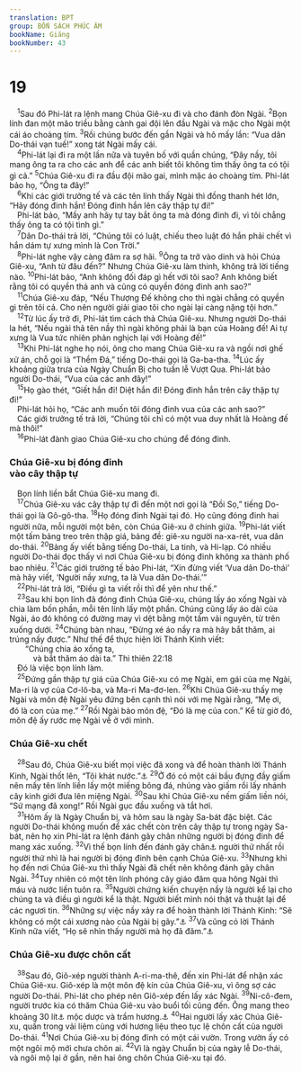 ```yaml
---
translation: BPT
group: BỐN SÁCH PHÚC ÂM
bookName: Giăng 
bookNumber: 43
---
```


<div class="title"><h1>19</h1></div>
<span class="verse gi_19_1"> <sup>1</sup>Sau đó Phi-lát ra lệnh mang Chúa Giê-xu đi và cho đánh đòn Ngài.</span>
<span class="verse gi_19_2"><sup>2</sup>Bọn lính đan một mão triều bằng cành gai đội lên đầu Ngài và mặc cho Ngài một cái áo choàng tím.</span>
<span class="verse gi_19_3"><sup>3</sup>Rồi chúng bước đến gần Ngài và hô mấy lần: “Vua dân Do-thái vạn tuế!” xong tát Ngài mấy cái.<br/></span>
<span class="verse gi_19_4"> <sup>4</sup>Phi-lát lại đi ra một lần nữa và tuyên bố với quần chúng, “Đây nầy, tôi mang ông ta ra cho các anh để các anh biết tôi không tìm thấy ông ta có tội gì cả.”</span>
<span class="verse gi_19_5"><sup>5</sup>Chúa Giê-xu đi ra đầu đội mão gai, mình mặc áo choàng tím. Phi-lát bảo họ, “Ông ta đây!”<br/></span>
<span class="verse gi_19_6"> <sup>6</sup>Khi các giới trưởng tế và các tên lính thấy Ngài thì đồng thanh hét lớn, “Hãy đóng đinh hắn! Đóng đinh hắn lên cây thập tự đi!”<br/> Phi-lát bảo, “Mấy anh hãy tự tay bắt ông ta mà đóng đinh đi, vì tôi chẳng thấy ông ta có tội tình gì.”<br/></span>
<span class="verse gi_19_7"> <sup>7</sup>Dân Do-thái trả lời, “Chúng tôi có luật, chiếu theo luật đó hắn phải chết vì hắn dám tự xưng mình là Con Trời.”<br/></span>
<span class="verse gi_19_8"> <sup>8</sup>Phi-lát nghe vậy càng đâm ra sợ hãi.</span>
<span class="verse gi_19_9"><sup>9</sup>Ông ta trở vào dinh và hỏi Chúa Giê-xu, “Anh từ đâu đến?” Nhưng Chúa Giê-xu làm thinh, không trả lời tiếng nào.</span>
<span class="verse gi_19_10"><sup>10</sup>Phi-lát bảo, “Anh không đối đáp gì hết với tôi sao? Anh không biết rằng tôi có quyền thả anh và cũng có quyền đóng đinh anh sao?”<br/></span>
<span class="verse gi_19_11"> <sup>11</sup>Chúa Giê-xu đáp, “Nếu Thượng Đế không cho thì ngài chẳng có quyền gì trên tôi cả. Cho nên người giải giao tôi cho ngài lại càng nặng tội hơn.”<br/></span>
<span class="verse gi_19_12"> <sup>12</sup>Từ lúc ấy trở đi, Phi-lát tìm cách thả Chúa Giê-xu. Nhưng người Do-thái la hét, “Nếu ngài thả tên nầy thì ngài không phải là bạn của Hoàng đế! Ai tự xưng là Vua tức nhiên phản nghịch lại với Hoàng đế!”<br/></span>
<span class="verse gi_19_13"> <sup>13</sup>Khi Phi-lát nghe họ nói, ông cho mang Chúa Giê-xu ra và ngồi nơi ghế xử án, chỗ gọi là “Thềm Đá,” tiếng Do-thái gọi là Ga-ba-tha.</span>
<span class="verse gi_19_14"><sup>14</sup>Lúc ấy khoảng giữa trưa của Ngày Chuẩn Bị cho tuần lễ Vượt Qua. Phi-lát bảo người Do-thái, “Vua của các anh đây!”<br/></span>
<span class="verse gi_19_15"> <sup>15</sup>Họ gào thét, “Giết hắn đi! Diệt hắn đi! Đóng đinh hắn trên cây thập tự đi!”<br/> Phi-lát hỏi họ, “Các anh muốn tôi đóng đinh vua của các anh sao?”<br/> Các giới trưởng tế trả lời, “Chúng tôi chỉ có một vua duy nhất là Hoàng đế mà thôi!”<br/></span>
<span class="verse gi_19_16"> <sup>16</sup>Phi-lát đành giao Chúa Giê-xu cho chúng để đóng đinh.<br/></span>
<div class="title"><h3>Chúa Giê-xu bị đóng đinh<br/>vào cây thập tự</h3></div>
<span class="verse gi_19_16"> Bọn lính liền bắt Chúa Giê-xu mang đi.<br/></span>
<span class="verse gi_19_17"> <sup>17</sup>Chúa Giê-xu vác cây thập tự đi đến một nơi gọi là “Đồi Sọ,” tiếng Do-thái gọi là Gô-gô-tha.</span>
<span class="verse gi_19_18"><sup>18</sup>Họ đóng đinh Ngài tại đó. Họ cũng đóng đinh hai người nữa, mỗi người một bên, còn Chúa Giê-xu ở chính giữa.</span>
<span class="verse gi_19_19"><sup>19</sup>Phi-lát viết một tấm bảng treo trên thập giá, bảng đề: giê-xu người na-xa-rét, vua dân do-thái.</span>
<span class="verse gi_19_20"><sup>20</sup>Bảng ấy viết bằng tiếng Do-thái, La tinh, và Hi-lạp. Có nhiều người Do-thái đọc thấy vì nơi Chúa Giê-xu bị đóng đinh không xa thành phố bao nhiêu.</span>
<span class="verse gi_19_21"><sup>21</sup>Các giới trưởng tế bảo Phi-lát, “Xin đừng viết ‘Vua dân Do-thái’ mà hãy viết, ‘Người nầy xưng, ta là Vua dân Do-thái.’”<br/></span>
<span class="verse gi_19_22"> <sup>22</sup>Phi-lát trả lời, “Điều gì ta viết rồi thì để yên như thế.”<br/></span>
<span class="verse gi_19_23"> <sup>23</sup>Sau khi bọn lính đã đóng đinh Chúa Giê-xu, chúng lấy áo xống Ngài và chia làm bốn phần, mỗi tên lính lấy một phần. Chúng cũng lấy áo dài của Ngài, áo đó không có đường may vì dệt bằng một tấm vải nguyên, từ trên xuống dưới.</span>
<span class="verse gi_19_24"><sup>24</sup>Chúng bàn nhau, “Đừng xé áo nầy ra mà hãy bắt thăm, ai trúng nấy được.” Như thế để thực hiện lời Thánh Kinh viết:<br/>  “Chúng chia áo xống ta,<br/>   và bắt thăm áo dài ta.” Thi thiên 22:18<br/> Đó là việc bọn lính làm.<br/></span>
<span class="verse gi_19_25"> <sup>25</sup>Đứng gần thập tự giá của Chúa Giê-xu có mẹ Ngài, em gái của mẹ Ngài, Ma-ri là vợ của Cơ-lô-ba, và Ma-ri Ma-đơ-len.</span>
<span class="verse gi_19_26"><sup>26</sup>Khi Chúa Giê-xu thấy mẹ Ngài và môn đệ Ngài yêu đứng bên cạnh thì nói với mẹ Ngài rằng, “Mẹ ơi, đó là con của mẹ.”</span>
<span class="verse gi_19_27"><sup>27</sup>Rồi Ngài bảo môn đệ, “Đó là mẹ của con.” Kể từ giờ đó, môn đệ ấy rước mẹ Ngài về ở với mình.<br/></span>
<div class="title"><h3>Chúa Giê-xu chết</h3></div>
<span class="verse gi_19_28"> <sup>28</sup>Sau đó, Chúa Giê-xu biết mọi việc đã xong và để hoàn thành lời Thánh Kinh, Ngài thốt lên, “Tôi khát nước.”<a data-toggle="tooltip" data-placement="bottom" title="Xem Thi 22:15; 69:21.">⚓</a></span>
<span class="verse gi_19_29"><sup>29</sup>Ở đó có một cái bầu đựng đầy giấm nên mấy tên lính liền lấy một miếng bông đá, nhúng vào giấm rồi lấy nhánh cây kinh giới đưa lên miệng Ngài.</span>
<span class="verse gi_19_30"><sup>30</sup>Sau khi Chúa Giê-xu nếm giấm liền nói, “Sứ mạng đã xong!” Rồi Ngài gục đầu xuống và tắt hơi.<br/></span>
<span class="verse gi_19_31"> <sup>31</sup>Hôm ấy là Ngày Chuẩn bị, và hôm sau là ngày Sa-bát đặc biệt. Các người Do-thái không muốn để xác chết còn trên cây thập tự trong ngày Sa-bát, nên họ xin Phi-lát ra lệnh đánh gãy chân những người bị đóng đinh để mang xác xuống.</span>
<span class="verse gi_19_32"><sup>32</sup>Vì thế bọn lính đến đánh gãy chân<a data-toggle="tooltip" data-placement="bottom" title="Đánh gãy chân để nạn nhân chết mau hơn.">⚓</a> người thứ nhất rồi người thứ nhì là hai người bị đóng đinh bên cạnh Chúa Giê-xu.</span>
<span class="verse gi_19_33"><sup>33</sup>Nhưng khi họ đến nơi Chúa Giê-xu thì thấy Ngài đã chết nên không đánh gãy chân Ngài.</span>
<span class="verse gi_19_34"><sup>34</sup>Tuy nhiên có một tên lính phóng cây giáo đâm qua hông Ngài thì máu và nước liền tuôn ra.</span>
<span class="verse gi_19_35"><sup>35</sup>Người chứng kiến chuyện nầy là người kể lại cho chúng ta và điều gì người kể là thật. Người biết mình nói thật và thuật lại để các ngươi tin.</span>
<span class="verse gi_19_36"><sup>36</sup>Những sự việc nầy xảy ra để hoàn thành lời Thánh Kinh: “Sẽ không có một cái xương nào của Ngài bị gãy.”<a data-toggle="tooltip" data-placement="bottom" title="Thi 34:20. Ý niệm nầy lấy trong Xuất 12:46; Dân 9:12.">⚓</a></span>
<span class="verse gi_19_37"><sup>37</sup>Và cũng có lời Thánh Kinh nữa viết, “Họ sẽ nhìn thấy người mà họ đã đâm.”<a data-toggle="tooltip" data-placement="bottom" title="Xa 12:10.">⚓</a><br/></span>
<div class="title"><h3>Chúa Giê-xu được chôn cất</h3></div>
<span class="verse gi_19_38"> <sup>38</sup>Sau đó, Giô-xép người thành A-ri-ma-thê, đến xin Phi-lát để nhận xác Chúa Giê-xu. Giô-xép là một môn đệ kín của Chúa Giê-xu, vì ông sợ các người Do-thái. Phi-lát cho phép nên Giô-xép đến lấy xác Ngài.</span>
<span class="verse gi_19_39"><sup>39</sup>Ni-cô-đem, người trước kia có thăm Chúa Giê-xu vào buổi tối cũng đến. Ông mang theo khoảng 30 lít<a data-toggle="tooltip" data-placement="bottom" title="Nguyên văn, “100 litra” hay “cân La-mã” (khoảng 32,7 kí-lô).">⚓</a> mộc dược và trầm hương.<a data-toggle="tooltip" data-placement="bottom" title="Những loại hương thơm dùng để tẩm xác, chuẩn bị chôn cất.">⚓</a></span>
<span class="verse gi_19_40"><sup>40</sup>Hai người lấy xác Chúa Giê-xu, quấn trong vải liệm cùng với hương liệu theo tục lệ chôn cất của người Do-thái.</span>
<span class="verse gi_19_41"><sup>41</sup>Nơi Chúa Giê-xu bị đóng đinh có một cái vườn. Trong vườn ấy có một ngôi mộ mới chưa chôn ai.</span>
<span class="verse gi_19_42"><sup>42</sup>Vì là ngày Chuẩn bị của ngày lễ Do-thái, và ngôi mộ lại ở gần, nên hai ông chôn Chúa Giê-xu tại đó.<br/></span>
